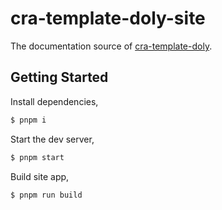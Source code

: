 # cra-template-doly-site

The documentation source of [cra-template-doly](https://github.com/doly-dev/cra-template-doly).

## Getting Started

Install dependencies,

```bash
$ pnpm i
```

Start the dev server,

```bash
$ pnpm start
```

Build site app,

```bash
$ pnpm run build
```
